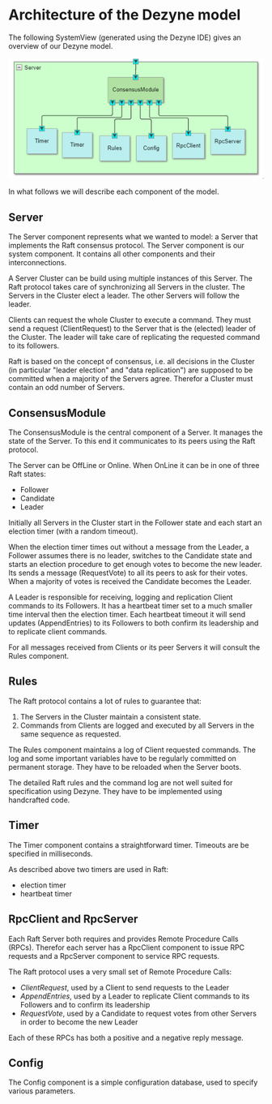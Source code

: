 # Architecture of the Dezyne model

The following SystemView (generated using the Dezyne IDE) gives an overview of our Dezyne model.

![Raft concept](images/systemview.png)

In what follows we will describe each component of the model.

## Server

The Server component represents what we wanted to model: a Server that implements the Raft consensus protocol.
The Server component is our system component. It contains all other components and their interconnections.

A Server Cluster can be build using multiple instances of this Server. 
The Raft protocol takes care of synchronizing all Servers in the cluster.
The Servers in the Cluster elect a leader. The other Servers will follow the leader.

Clients can request the whole Cluster to execute a command. They must send a request (ClientRequest) to the Server that is the (elected) leader of the Cluster. 
The leader will take care of replicating the requested command to its followers.

Raft is based on the concept of consensus, i.e. all decisions in the Cluster (in particular "leader election" and "data replication") are supposed to be committed when a majority of the Servers agree. 
Therefor a Cluster must contain an odd number of Servers. 

## ConsensusModule

The ConsensusModule is the central component of a Server. It manages the state of the Server. To this end it communicates to its peers using the Raft protocol.

The Server can be OffLine or Online. When OnLine it can be in one of three Raft states:
- Follower
- Candidate
- Leader

Initially all Servers in the Cluster start in the Follower state and each start an election timer (with a random timeout).

When the election timer times out without a message from the Leader, a Follower assumes there is no leader, switches to the Candidate state and starts an election procedure to get enough votes to become the new leader.
Its sends a message (RequestVote) to all its peers to ask for their votes. When a majority of votes is received the Candidate becomes the Leader.

A Leader is responsible for receiving, logging and replication Client commands to its Followers. It has a heartbeat timer set to a much smaller time interval then the election timer. 
Each heartbeat timeout it will send updates (AppendEntries) to its Followers to both confirm its leadership and to replicate client commands.

For all messages received from Clients or its peer Servers it will consult the Rules component.

## Rules

The Raft protocol contains a lot of rules to guarantee that:
1. The Servers in the Cluster maintain a consistent state.
2. Commands from Clients are logged and executed by all Servers in the same sequence as requested.

The Rules component maintains a log of Client requested commands. 
The log and some important variables have to be regularly committed on permanent storage. They have to be reloaded when the Server boots.

The detailed Raft rules and the command log are not well suited for specification using Dezyne. They have to be implemented using handcrafted code.

## Timer

The Timer component contains a straightforward timer. Timeouts are be specified in milliseconds.

As described above two timers are used in Raft:
- election timer
- heartbeat timer

## RpcClient and RpcServer

Each Raft Server both requires and provides Remote Procedure Calls (RPCs).
Therefor each server has a RpcClient component to issue RPC requests and a RpcServer component to service RPC requests.

The Raft protocol uses a very small set of Remote Procedure Calls:
- *ClientRequest*, used by a Client to send requests to the Leader
- *AppendEntries*, used by a Leader to replicate Client commands to its Followers and to confirm its leadership
- *RequestVote*, used by a Candidate to request votes from other Servers in order to become the new Leader

Each of these RPCs has both a positive and a negative reply message.

## Config

The Config component is a simple configuration database, used to specify various parameters.


